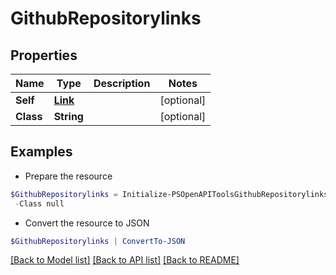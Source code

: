 # GithubRepositorylinks
## Properties

Name | Type | Description | Notes
------------ | ------------- | ------------- | -------------
**Self** | [**Link**](Link.md) |  | [optional] 
**Class** | **String** |  | [optional] 

## Examples

- Prepare the resource
```powershell
$GithubRepositorylinks = Initialize-PSOpenAPIToolsGithubRepositorylinks  -Self null `
 -Class null
```

- Convert the resource to JSON
```powershell
$GithubRepositorylinks | ConvertTo-JSON
```

[[Back to Model list]](../README.md#documentation-for-models) [[Back to API list]](../README.md#documentation-for-api-endpoints) [[Back to README]](../README.md)

